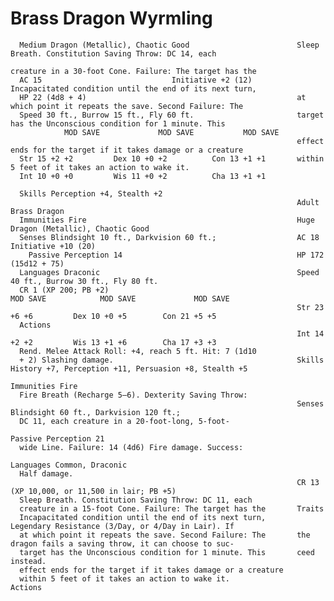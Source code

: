 # Brass Dragon Wyrmling

      Medium Dragon (Metallic), Chaotic Good                        Sleep Breath. Constitution Saving Throw: DC 14, each
                                                                    creature in a 30-foot Cone. Failure: The target has the
      AC 15                             Initiative +2 (12)                Incapacitated condition until the end of its next turn,
      HP 22 (4d8 + 4)                                               at which point it repeats the save. Second Failure: The
      Speed 30 ft., Burrow 15 ft., Fly 60 ft.                       target has the Unconscious condition for 1 minute. This
                MOD SAVE             MOD SAVE           MOD SAVE
                                                                    effect ends for the target if it takes damage or a creature
      Str 15 +2 +2         Dex 10 +0 +2          Con 13 +1 +1       within 5 feet of it takes an action to wake it.
      Int 10 +0 +0         Wis 11 +0 +2          Cha 13 +1 +1

      Skills Perception +4, Stealth +2
                                                                    Adult Brass Dragon
      Immunities Fire                                               Huge Dragon (Metallic), Chaotic Good
      Senses Blindsight 10 ft., Darkvision 60 ft.;                  AC 18                            Initiative +10 (20)
        Passive Perception 14                                       HP 172 (15d12 + 75)
      Languages Draconic                                            Speed 40 ft., Burrow 30 ft., Fly 80 ft.
      CR 1 (XP 200; PB +2)                                                    MOD SAVE            MOD SAVE             MOD SAVE
                                                                    Str 23 +6 +6         Dex 10 +0 +5        Con 21 +5 +5
      Actions
                                                                    Int 14 +2 +2         Wis 13 +1 +6        Cha 17 +3 +3
      Rend. Melee Attack Roll: +4, reach 5 ft. Hit: 7 (1d10
      + 2) Slashing damage.                                         Skills History +7, Perception +11, Persuasion +8, Stealth +5
                                                                    Immunities Fire
      Fire Breath (Recharge 5–6). Dexterity Saving Throw:
                                                                    Senses Blindsight 60 ft., Darkvision 120 ft.;
      DC 11, each creature in a 20-foot-long, 5-foot-
                                                                      Passive Perception 21
      wide Line. Failure: 14 (4d6) Fire damage. Success:
                                                                    Languages Common, Draconic
      Half damage.
                                                                    CR 13 (XP 10,000, or 11,500 in lair; PB +5)
      Sleep Breath. Constitution Saving Throw: DC 11, each
      creature in a 15-foot Cone. Failure: The target has the       Traits
      Incapacitated condition until the end of its next turn,       Legendary Resistance (3/Day, or 4/Day in Lair). If
      at which point it repeats the save. Second Failure: The       the dragon fails a saving throw, it can choose to suc-
      target has the Unconscious condition for 1 minute. This       ceed instead.
      effect ends for the target if it takes damage or a creature
      within 5 feet of it takes an action to wake it.               Actions
